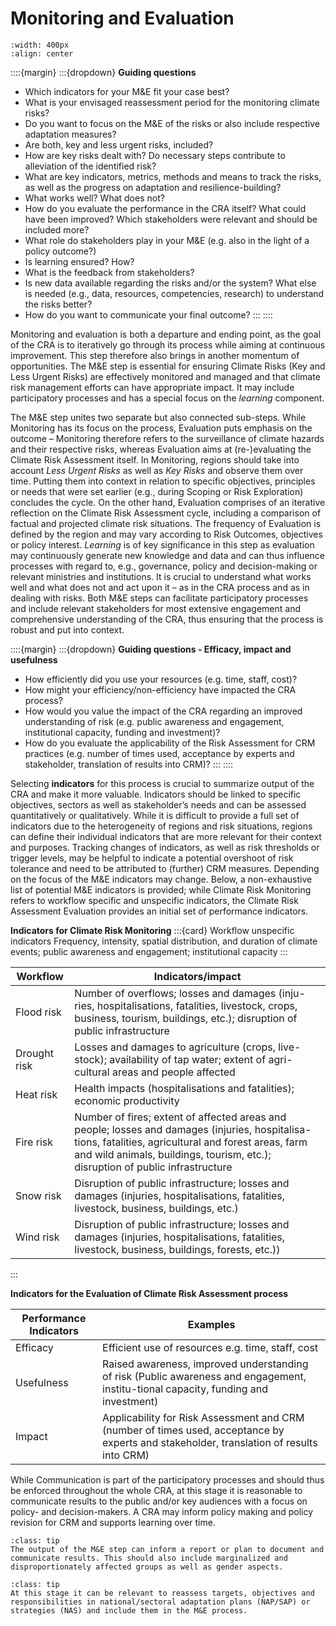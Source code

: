 Monitoring and Evaluation
=======================

```{figure} ../../images/framework/il_framework_ToolboxSteps_FigB_Monitoring_ring.png
:width: 400px
:align: center
```

::::{margin}
:::{dropdown} **Guiding questions**
- Which indicators for your M&E fit your case best?
- What is your envisaged reassessment period for the monitoring climate risks?
- Do you want to focus on the M&E of the risks or also include respective adaptation measures?
- Are both, key and less urgent risks, included?
- How are key risks dealt with? Do necessary steps contribute to alleviation of the identified risk?
- What are key indicators, metrics, methods and means to track the risks, as well as the progress on adaptation and resilience-building?
- What works well? What does not?
- How do you evaluate the performance in the CRA itself? What could have been improved? Which stakeholders were relevant and should be included more?
- What role do stakeholders play in your M&E (e.g. also in the light of a policy outcome?)
- Is learning ensured? How?
- What is the feedback from stakeholders?
- Is new data available regarding the risks and/or the system? What else is needed (e.g., data, resources, competencies, research) to understand the risks better?
- How do you want to communicate your final outcome?
:::
::::

Monitoring and evaluation is both a departure and ending point, as the goal of the CRA is to iteratively go through its process while aiming at continuous improvement. This step therefore also brings in another momentum of opportunities. The M&E step is essential for ensuring Climate Risks (Key and Less Urgent Risks) are effectively monitored and managed and that climate risk management efforts can have appropriate impact. It may include participatory processes and has a special focus on the *learning* component.

The M&E step unites two separate but also connected sub-steps. While Monitoring has its focus on the process, Evaluation puts emphasis on the outcome – Monitoring therefore refers to the surveillance of climate hazards and their respective risks, whereas Evaluation aims at (re-)evaluating the Climate Risk Assessment itself. In Monitoring, regions should take into account *Less Urgent Risks* as well as *Key Risks* and observe them over time. Putting them into context in relation to specific objectives, principles or needs that were set earlier (e.g., during Scoping or Risk Exploration) concludes the cycle. On the other hand, Evaluation comprises of an iterative reflection on the Climate Risk Assessment cycle, including a comparison of factual and projected climate risk situations. The frequency of Evaluation is defined by the region and may vary according to Risk Outcomes, objectives or policy interest. *Learning* is of key significance in this step as evaluation may continuously generate new knowledge and data and can thus influence processes with regard to, e.g., governance, policy and decision-making or relevant ministries and institutions. It is crucial to understand what works well and what does not and act upon it – as in the CRA process and as in dealing with risks.
Both M&E steps can facilitate participatory processes and include relevant stakeholders for most extensive engagement and comprehensive understanding of the CRA, thus ensuring that the process is robust and put into context.

::::{margin}
:::{dropdown} **Guiding questions - Efficacy, impact and usefulness**
- How efficiently did you use your resources (e.g. time, staff, cost)?
- How might your efficiency/non-efficiency have impacted the CRA process?
- How would you value the impact of the CRA regarding an improved understanding of risk (e.g. public awareness and engagement, institutional capacity, funding and investment)?
- How do you evaluate the applicability of the Risk Assessment for CRM practices (e.g. number of times used, acceptance by experts and stakeholder, translation of results into CRM)?
:::
::::

Selecting **indicators** for this process is crucial to summarize output of the CRA and make it more valuable. Indicators should be linked to specific objectives, sectors as well as stakeholder’s needs and can be assessed quantitatively or qualitatively. While it is difficult to provide a full set of indicators due to the heterogeneity of regions and risk situations, regions can define their individual indicators that are more relevant for their context and purposes.  Tracking changes of indicators, as well as risk thresholds or trigger levels, may be helpful to indicate a potential overshoot of risk tolerance and need to be attributed to (further) CRM measures. Depending on the focus of the M&E indicators may change. Below, a non-exhaustive list of potential M&E indicators is provided; while Climate Risk Monitoring refers to workflow specific and unspecific indicators, the Climate Risk Assessment Evaluation provides an initial set of performance indicators.

**Indicators for Climate Risk Monitoring**
:::{card} Workflow unspecific indicators
Frequency, intensity, spatial distribution, and duration of climate events; public awareness and engagement; institutional capacity
:::

| Workflow | Indicators/impact |
| -------- | ----------- |
| Flood risk| Number of overflows; losses and damages (inju-ries, hospitalisations, fatalities, livestock, crops, business, tourism, buildings, etc.); disruption of public infrastructure|
| Drought risk | Losses and damages to agriculture (crops, live-stock); availability of tap water; extent of agri-cultural areas and people affected|
| Heat risk | Health impacts (hospitalisations and fatalities); economic productivity|
| Fire risk | Number of fires; extent of affected areas and people; losses and damages (injuries, hospitalisa-tions, fatalities, agricultural and forest areas, farm and wild animals, buildings, tourism, etc.); disruption of public infrastructure|
| Snow risk | Disruption of public infrastructure; losses and damages (injuries, hospitalisations, fatalities, livestock, business, buildings, etc.)|
| Wind risk | Disruption of public infrastructure; losses and damages (injuries, hospitalisations, fatalities, livestock, business, buildings, forests, etc.))|
:::

**Indicators for the Evaluation of Climate Risk Assessment process**

| Performance Indicators | Examples |
| -------- | ----------- |
| Efficacy| Efficient use of resources e.g. time, staff, cost|
| Usefulness | Raised awareness, improved understanding of risk (Public awareness and engagement, institu-tional capacity, funding and investment)|
| Impact | Applicability for Risk Assessment and CRM (number of times used, acceptance by experts and stakeholder, translation of results into CRM)|


While Communication is part of the participatory processes and should thus be enforced throughout the whole CRA, at this stage it is reasonable to communicate results to the public and/or key audiences with a focus on policy- and decision-makers. A CRA may inform policy making and policy revision for CRM and supports learning over time.

```{admonition} Tip
:class: tip
The output of the M&E step can inform a report or plan to document and communicate results. This should also include marginalized and disproportionately affected groups as well as gender aspects.
```

```{admonition} Tip
:class: tip
At this stage it can be relevant to reassess targets, objectives and responsibilities in national/sectoral adaptation plans (NAP/SAP) or strategies (NAS) and include them in the M&E process.
```
